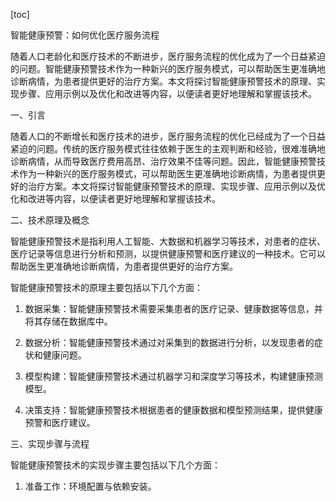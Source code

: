 
[toc]                    
                
                
智能健康预警：如何优化医疗服务流程

随着人口老龄化和医疗技术的不断进步，医疗服务流程的优化成为了一个日益紧迫的问题。智能健康预警技术作为一种新兴的医疗服务模式，可以帮助医生更准确地诊断病情，为患者提供更好的治疗方案。本文将探讨智能健康预警技术的原理、实现步骤、应用示例以及优化和改进等内容，以便读者更好地理解和掌握该技术。

一、引言

随着人口的不断增长和医疗技术的进步，医疗服务流程的优化已经成为了一个日益紧迫的问题。传统的医疗服务模式往往依赖于医生的主观判断和经验，很难准确地诊断病情，从而导致医疗费用高昂、治疗效果不佳等问题。因此，智能健康预警技术作为一种新兴的医疗服务模式，可以帮助医生更准确地诊断病情，为患者提供更好的治疗方案。本文将探讨智能健康预警技术的原理、实现步骤、应用示例以及优化和改进等内容，以便读者更好地理解和掌握该技术。

二、技术原理及概念

智能健康预警技术是指利用人工智能、大数据和机器学习等技术，对患者的症状、医疗记录等信息进行分析和预测，以提供健康预警和医疗建议的一种技术。它可以帮助医生更准确地诊断病情，为患者提供更好的治疗方案。

智能健康预警技术的原理主要包括以下几个方面：

1. 数据采集：智能健康预警技术需要采集患者的医疗记录、健康数据等信息，并将其存储在数据库中。

2. 数据分析：智能健康预警技术通过对采集到的数据进行分析，以发现患者的症状和健康问题。

3. 模型构建：智能健康预警技术通过机器学习和深度学习等技术，构建健康预测模型。

4. 决策支持：智能健康预警技术根据患者的健康数据和模型预测结果，提供健康预警和医疗建议。

三、实现步骤与流程

智能健康预警技术的实现步骤主要包括以下几个方面：

1. 准备工作：环境配置与依赖安装。

